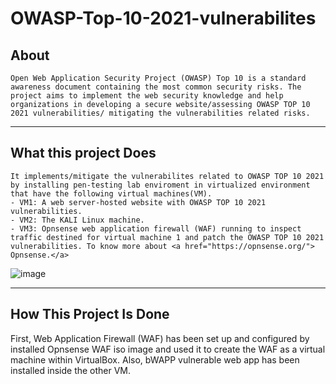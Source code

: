 # OWASP-Top-10-2021-vulnerabilites

## About

    Open Web Application Security Project (OWASP) Top 10 is a standard awareness document containing the most common security risks. The project aims to implement the web security knowledge and help organizations in developing a secure website/assessing OWASP TOP 10 2021 vulnerabilities/ mitigating the vulnerabilities related risks.
    
------------------------------------------------------------------------------------------------------------

## What this project Does
    
    It implements/mitigate the vulnerabilites related to OWASP TOP 10 2021 by installing pen-testing lab enviroment in virtualized environment that have the following virtual machines(VM). 
    - VM1: A web server-hosted website with OWASP TOP 10 2021 vulnerabilities.
    - VM2: The KALI Linux machine.
    - VM3: Opnsense web application firewall (WAF) running to inspect traffic destined for virtual machine 1 and patch the OWASP TOP 10 2021 vulnerabilities. To know more about <a href="https://opnsense.org/"> Opnsense.</a>
   ![image](https://user-images.githubusercontent.com/122940334/216792465-77977b05-b0ca-44d8-bc7e-385757c5a4b4.png)
 
----------------------------------------------------------------------------------------------
## How This Project Is Done

   First, Web Application Firewall (WAF) has been set up and configured by installed Opnsense WAF iso image and used it to create the WAF as a virtual machine within VirtualBox. Also, bWAPP vulnerable web app has been installed inside the other VM. 

